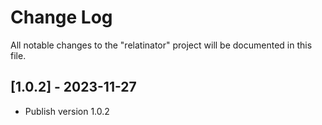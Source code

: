 # Change Log

All notable changes to the "relatinator" project will be documented in this file.

## [1.0.2] - 2023-11-27

- Publish version 1.0.2
